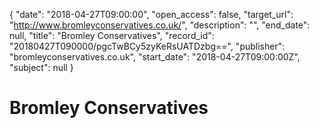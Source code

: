 {
  "date": "2018-04-27T09:00:00", 
  "open_access": false, 
  "target_url": "http://www.bromleyconservatives.co.uk/", 
  "description": "", 
  "end_date": null, 
  "title": "Bromley Conservatives", 
  "record_id": "20180427T090000/pgcTwBCy5zyKeRsUATDzbg==", 
  "publisher": "bromleyconservatives.co.uk", 
  "start_date": "2018-04-27T09:00:00Z", 
  "subject": null
}

# Bromley Conservatives

